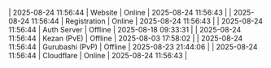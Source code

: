 | 2025-08-24 11:56:44 | Website | Online | 2025-08-24 11:56:43 |
| 2025-08-24 11:56:44 | Registration | Online | 2025-08-24 11:56:43 |
| 2025-08-24 11:56:44 | Auth Server | Offline | 2025-08-18 09:33:31 |
| 2025-08-24 11:56:44 | Kezan (PvE) | Offline | 2025-08-03 17:58:02 |
| 2025-08-24 11:56:44 | Gurubashi (PvP) | Offline | 2025-08-23 21:44:06 |
| 2025-08-24 11:56:44 | Cloudflare | Online | 2025-08-24 11:56:43 |
